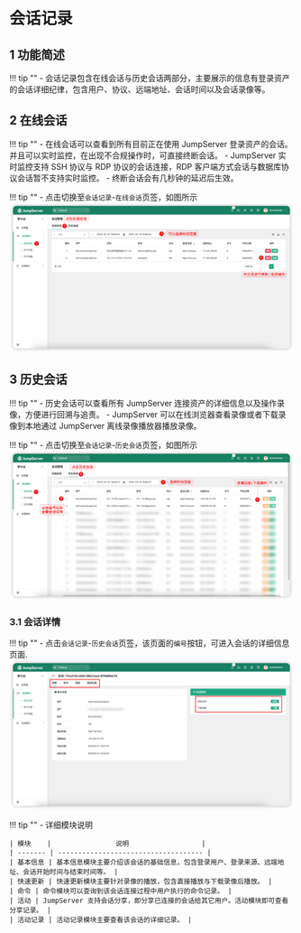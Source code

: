 # 会话记录
## 1 功能简述
!!! tip ""
    - 会话记录包含在线会话与历史会话两部分，主要展示的信息有登录资产的会话详细纪律，包含用户、协议、远端地址、会话时间以及会话录像等。

## 2 在线会话
!!! tip ""
    - 在线会话可以查看到所有目前正在使用 JumpServer 登录资产的会话。并且可以实时监控，在出现不合规操作时，可直接终断会话。
    - JumpServer 实时监控支持 SSH 协议与 RDP 协议的会话连接，RDP 客户端方式会话与数据库协议会话暂不支持实时监控。
    - 终断会话会有几秒钟的延迟后生效。

!!! tip ""
    - 点击切换至`会话记录`-`在线会话`页签，如图所示
![session_record01](../../../img/session_record01.png)

## 3 历史会话
!!! tip ""
    - 历史会话可以查看所有 JumpServer 连接资产的详细信息以及操作录像，方便进行回溯与追责。
    - JumpServer 可以在线浏览器查看录像或者下载录像到本地通过 JumpServer 离线录像播放器播放录像。

!!! tip ""
    - 点击切换至`会话记录`-`历史会话`页签，如图所示
![session_record02](../../../img/session_record02.png)

### 3.1 会话详情
!!! tip ""
    - 点击`会话记录`-`历史会话`页签，该页面的`编号`按钮，可进入会话的详细信息页面.
![session_record03](../../../img/session_record03.png)  

!!! tip ""
    - 详细模块说明

    | 模块    |                说明                  |
    | ------- | ------------------------------------ |
    | 基本信息 | 基本信息模块主要介绍该会话的基础信息，包含登录用户、登录来源、远端地址、会话开始时间与结束时间等。 |
    | 快速更新 | 快速更新模块主要针对录像的播放，包含直接播放与下载录像后播放。 |
    | 命令 | 命令模块可以查询到该会话连接过程中用户执行的命令记录。 |
    | 活动 | JumpServer 支持会话分享，即分享已连接的会话给其它用户。活动模块即可查看分享记录。 |
    | 活动记录 | 活动记录模块主要查看该会话的详细记录。 |
